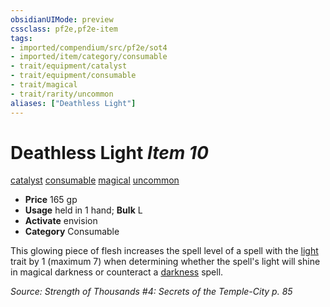 ```yaml
---
obsidianUIMode: preview
cssclass: pf2e,pf2e-item
tags:
- imported/compendium/src/pf2e/sot4
- imported/item/category/consumable
- trait/equipment/catalyst
- trait/equipment/consumable
- trait/magical
- trait/rarity/uncommon
aliases: ["Deathless Light"]
---
```

# Deathless Light *Item 10*  
[catalyst](catalyst-som.md)  [consumable](consumable.md)  [magical](magical.md)  [uncommon](uncommon.md)  

- **Price** 165 gp
- **Usage** held in 1 hand; **Bulk** L
- **Activate** envision
- **Category** Consumable

This glowing piece of flesh increases the spell level of a spell with the [light](rules/traits/light.md) trait by 1 (maximum 7) when determining whether the spell's light will shine in magical darkness or counteract a [darkness](../../spells/darkness.md) spell.

*Source: Strength of Thousands #4: Secrets of the Temple-City p. 85*